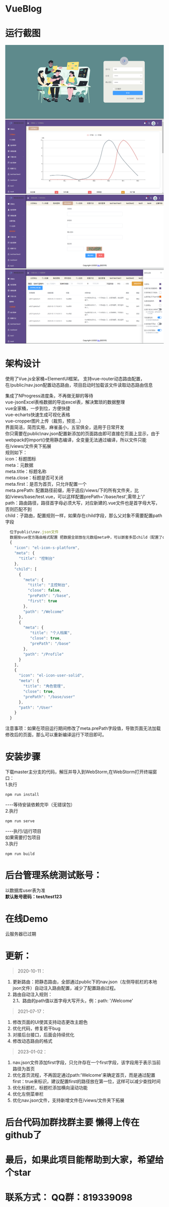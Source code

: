 # VueBlog

# 运行截图

![image](https://github.com/darkSystemCode/VueBlog/blob/master/public/img/1.png)
![image](https://github.com/darkSystemCode/VueBlog/blob/master/public/img/2.png)
![image](https://github.com/darkSystemCode/VueBlog/blob/master/public/img/3.png)
![image](https://github.com/darkSystemCode/VueBlog/blob/master/public/img/4.png)

# 架构设计

使用了Vue.js全家桶+ElementUI框架。
支持vue-router动态路由配置，在/public/nav.json配置动态路由，项目启动时加载该文件读取动态路由信息


集成了NProgress进度条，不再做无聊的等待  
vue-jsonExcel表格数据的导出excel表，解决繁琐的数据整理  
vue全家桶，一步到位，方便快捷  
vue-echarts快速生成可视化表格  
vue-cropper图片上传（裁剪，预览...）  
界面简洁，简而实用，麻雀虽小，五官俱全，适用于日常开发  
你只需要在public\nav.json配置新添加的页面路由即可直接在页面上显示，由于webpack的import()使用静态编译，全变量无法通过编译，所以文件只能在/views/文件夹下拓展  
规则如下：  
icon：标题图标  
meta：元数据  
meta.title：标题名称  
meta.close：标题是否可关闭  
meta.first：是否为首页，只允许配置一个  
meta.prePath: 配置路径前缀，用于适应/views/下的所有文件夹，比如/views/base/test.vue，可以这样配置prePath='/base/test',需带上'/'  
path：路由路径，路径首字母必须大写，对应新建的.vue文件也是首字母大写，否则匹配不到  
child：子路由，配置规则一样，如果存在child字段，那么父对象不需要配置path字段  

```javascript
  位于public\nav.json文件
  数据按vue官方路由格式配置 把数据全部放在元数组meta中，可以嵌套多层child（配置了child需要把当前导航的path去掉）  
  {  
    "icon": "el-icon-s-platform",  
    "meta": {  
      "title": "控制台"  
    },  
    "child": [
      {  
        "meta": {  
          "title": "主控制台",  
          "close": false,
          "prePath": "/base",
          "first": true
        },  
        "path": "/Welcome"  
      },  
      {  
        "meta": {  
           "title": "个人档案",  
           "close": true,
           "prePath": "/base"
        },  
        "path": "/Profile"  
      }  
    ],
    {
      "icon": "el-icon-user-solid",
      "meta": {
        "title": "角色管理",
        "close": true,
        "prePath": "/base/user"
      },
      "path": "/User"
    }  
  }  
  ```  
注意事项：如果在项目运行期间修改了meta.prePath字段值，导致页面无法加载修改后的页面，那么可以重新编译运行下项目即可。

# 安装步骤
下载master主分支的代码，解压并导入到WebStorm,在WebStorm打开终端窗口：  
1.执行
```
npm run install
```
----等待安装依赖完毕（无错误包）  
2.执行
```
npm run serve
```
----执行/运行项目  
如果需要打包项目  
3.执行
```
npm run build
```

# 后台管理系统测试账号：
以数据库user表为准  
**默认账号密码：test/test123**

# 在线Demo
云服务器已过期

# 更新：
> 2020-10-11：  

1.  更新路由：把静态路由，全部通过public下的nav.json（左侧导航栏的本地json文件）自动注入路由配置，减少了配置路由过程。  
2.   路由自动注入规则：  
  2.1、路由的path值以首字母大写开头，例：path: '/Welcome'  
  
> 2021-07-17：  

1. 修改页面的UI使其支持动态更改主题色  
2. 优化代码，修复若干bug  
3. 对接后台接口，后面会持续优化  
4. 修改动态路由的格式  

> 2023-01-02：
1. nav.json文件添加first字段，只允许存在一个first字段，该字段用于表示当前路径为首页
2. 优化首页流程，不再固定通过path:'Welcome'来确定首页，而是通过配置first：true来标识，建议配置first的路径放在第一位，这样可以减少查找时间
3. 优化标题栏，标题栏添加横向滚动功能
4. 优化左侧菜单栏  
5. 优化nav.json文件，支持新增文件在/views/文件夹下拓展  
# 后台代码加群找群主要 懒得上传在github了
# 最后，如果此项目能帮助到大家，希望给个star  
# 联系方式： QQ群：819339098 
